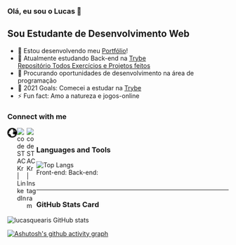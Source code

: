 <link rel="stylesheet" href="https://cdn.jsdelivr.net/gh/devicons/devicon@v2.14.0/devicon.min.css">

### Olá, eu sou o Lucas  👋

## Sou Estudante de Desenvolvimento Web

- 🔭 Estou desenvolvendo meu  [Portfólio][portfolio]!
- 🌱 Atualmente estudando Back-end na [Trybe][trybe]\
  [Repositório Todos Exercícios e Projetos feitos][exercicios]
- 👯 Procurando oportunidades de desenvolvimento na área de programação
- 🥅 2021 Goals: Comecei a estudar na [Trybe][trybe]
- ⚡ Fun fact: Amo a natureza e jogos-online

### Connect with me

  [<img align="left" alt="codeSTACKr.com" width="22px" src="https://raw.githubusercontent.com/iconic/open-iconic/master/svg/globe.svg" />][portfolio]
  [<img align="left" alt="codeSTACKr | LinkedIn" width="22px" src="https://cdn.jsdelivr.net/npm/simple-icons@v3/icons/linkedin.svg" />][linkedin]
  [<img align="left" alt="codeSTACKr | Instagram" width="22px" src="https://cdn.jsdelivr.net/npm/simple-icons@v3/icons/instagram.svg" />][instagram]

  <br />

### Languages and Tools

  ![Top Langs](https://github-readme-stats.vercel.app/api/top-langs/?username=lucasquearis&theme=dracula)\
  Front-end:
  [<i class="devicon-react-original-wordmark colored"></i>]()
  <i class="devicon-jest-plain colored"></i>
  <i class="devicon-redux-original colored"></i>
  <i class="devicon-html5-plain-wordmark colored"></i>
  <i class="devicon-css3-plain-wordmark colored"></i>
  <i class="devicon-javascript-plain colored"></i>
  Back-end:
  <i class="devicon-mysql-plain-wordmark colored"></i>
  <i class="devicon-mongodb-plain-wordmark colored"></i>
  <i class="devicon-nodejs-plain-wordmark colored"></i>
  <i class="devicon-npm-original-wordmark colored"></i>
  <i class="devicon-express-original-wordmark colored"></i>
  <i class="devicon-docker-plain-wordmark colored"></i>
  <br />
  <br />

  ---

### GitHub Stats Card

  ![lucasquearis GitHub stats](https://github-readme-stats.vercel.app/api?username=lucasquearis&count_private=true&show_icons=true&theme=dracula)

  [![Ashutosh's github activity graph](https://activity-graph.herokuapp.com/graph?username=lucasquearis&theme=dracula)](https://github.com/ashutosh00710/github-readme-activity-graph)

  [portfolio]: https://lucasquearis.github.io/portfolio/
  [trybe]: https://www.betrybe.com/
  [instagram]: https://www.instagram.com/lucasquearis/
  [linkedin]: https://www.linkedin.com/in/lucasquearis
  [exercicios]: https://github.com/lucasquearis/trybe-exercises
